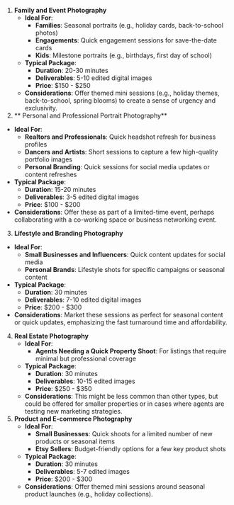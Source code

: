 1. **Family and Event Photography**
   - **Ideal For**: 
     - **Families**: Seasonal portraits (e.g., holiday cards, back-to-school photos)
     - **Engagements**: Quick engagement sessions for save-the-date cards
     - **Kids**: Milestone portraits (e.g., birthdays, first day of school)
   - **Typical Package**:
     - **Duration**: 20-30 minutes
     - **Deliverables**: 5-10 edited digital images
     - **Price**: $150 - $250
   - **Considerations**: Offer themed mini sessions (e.g., holiday themes, back-to-school, spring blooms) to create a sense of urgency and exclusivity.
2.  ** Personal and Professional Portrait Photography**
   - **Ideal For**:
     - **Realtors and Professionals**: Quick headshot refresh for business profiles
     - **Dancers and Artists**: Short sessions to capture a few high-quality portfolio images
     - **Personal Branding**: Quick sessions for social media updates or content refreshes
   - **Typical Package**:
     - **Duration**: 15-20 minutes
     - **Deliverables**: 3-5 edited digital images
     - **Price**: $100 - $200
   - **Considerations**: Offer these as part of a limited-time event, perhaps collaborating with a co-working space or business networking event.
 3. **Lifestyle and Branding Photography**
   - **Ideal For**:
     - **Small Businesses and Influencers**: Quick content updates for social media
     - **Personal Brands**: Lifestyle shots for specific campaigns or seasonal content
   - **Typical Package**:
     - **Duration**: 30 minutes
     - **Deliverables**: 7-10 edited digital images
     - **Price**: $200 - $300
   - **Considerations**: Market these sessions as perfect for seasonal content or quick updates, emphasizing the fast turnaround time and affordability.
4. **Real Estate Photography**
   - **Ideal For**:
     - **Agents Needing a Quick Property Shoot**: For listings that require minimal but professional coverage
   - **Typical Package**:
     - **Duration**: 30 minutes
     - **Deliverables**: 10-15 edited images
     - **Price**: $250 - $350
   - **Considerations**: This might be less common than other types, but could be offered for smaller properties or in cases where agents are testing new marketing strategies.
5. **Product and E-commerce Photography**
   - **Ideal For**:
     - **Small Businesses**: Quick shoots for a limited number of new products or seasonal items
     - **Etsy Sellers**: Budget-friendly options for a few key product shots
   - **Typical Package**:
     - **Duration**: 30 minutes
     - **Deliverables**: 5-7 edited images
     - **Price**: $200 - $300
   - **Considerations**: Offer themed mini sessions around seasonal product launches (e.g., holiday collections).